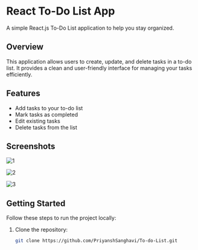 # React To-Do List App

A simple React.js To-Do List application to help you stay organized.

## Overview

This application allows users to create, update, and delete tasks in a to-do list. It provides a clean and user-friendly interface for managing your tasks efficiently.

## Features

- Add tasks to your to-do list
- Mark tasks as completed
- Edit existing tasks
- Delete tasks from the list

## Screenshots
![1](https://github.com/PriyanshSanghavi/To-do-List/assets/64824381/b4228419-519b-495c-a078-2daa651f888a)


![2](https://github.com/PriyanshSanghavi/To-do-List/assets/64824381/fe809706-9d9e-4c21-90b1-d53d5e3f735b)


![3](https://github.com/PriyanshSanghavi/To-do-List/assets/64824381/b944d30c-a9ae-4bbe-9362-cb6014bd5a00)


## Getting Started

Follow these steps to run the project locally:

1. Clone the repository:

   ```bash
   git clone https://github.com/PriyanshSanghavi/To-do-List.git
